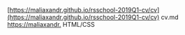 [https://maliaxandr.github.io/rsschool-2019Q1-cv/cv](https://maliaxandr.github.io/rsschool-2019Q1-cv/cv)  cv.md  
[https://maliaxandr.](https://maliaxandr.github.io/rsschool-2019Q1-cv)     HTML/CSS

